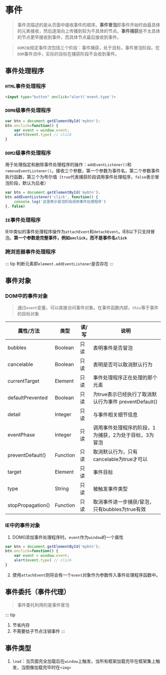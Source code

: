# 事件
> 事件流描述的是从页面中接收事件的顺序。**事件冒泡**即事件开始时由最具体的元素接收，然后逐渐向上传播到较为不具体的节点。**事件捕获**是不太具体的节点更早接收到事件，而具体节点最后接收到事件。

> `DOM2级`规定事件流包括三个阶段：事件捕获，处于目标，事件冒泡阶段。在`DOM`事件流中，实际的目标在捕获阶段不会收到事件。

## 事件处理程序
### `HTML`事件处理程序
```html
<input type="button" onclick="alert('event.type')>
```
### `DOM0`级事件处理程序

```js
var btn = document.getElementById('mybtn');
btn.onclick=function() {
    var event = window.event;
    alert(event.type) // click
}
```

### `DOM2`级事件处理程序
用于处理指定和删除事件处理程序的操作：`addEventListener()`和`removeEventListener()`。接收三个参数，第一个参数为事件名，第二个参数事件执行函数，第三个为布尔值（`true`代表捕获阶段调用事件处理程序，`false`表示冒泡阶段，默认为后者）

```js
var btn = document.getElementById('mybtn');
btn.addEventListener('click', function() {
    console.log('这里表示冒泡阶段调用事件处理程序')
}, false)
```

### `IE`事件处理程序
IE中类似的事件处理程序操作为`attachEvent`和`detachEvent`。IE8以下只支持冒泡。**第一个参数是完整事件，例如`onclick`，而不是事件名`click`**

### 跨浏览器事件处理程序
::: tip
判断元素即`element.addEventListener`是否存在
:::

## 事件对象
### DOM中的事件对象
> 通过`event`变量，可以直接访问事件对象。在事件函数内部，`this`等于事件的目标对象

| 属性/方法 | 类型 | 读/写 | 说明 |
| -------- |------|------|------|
| bubbles | Boolean | 只读 | 表明事件是否冒泡 |
| cancelable | Boolean | 只读 | 表明是否可以取消默认行为 |
| currentTarget | Element | 只读 | 事件处理程序正在处理的那个元素 |
| defaultPrevented | Boolean | 只读 | 为true表示已经执行了取消默认行为事件 preventDefault() |
| detail | Integer | 只读 | 与事件相关细节信息 |
| eventPhase | Integer | 只读 | 调用事件处理程序的阶段，1为捕获，2为处于目标，3为冒泡|
| preventDefault() | Function | 只读 | 取消默认行为，只有cancelable为true才可以|
| target | Element | 只读 | 事件目标 |
| type | String | 只读 | 被触发事件类型 |
| stopPropagation() | Function | 只读 | 取消事件进一步捕获/冒泡，只有bubbles为true有效 |

### IE中的事件对象
1. DOM0添加事件处理程序时。`event`作为`window`的一个属性
```js
var btn = document.getElementById('mybtn');
btn.onclick=function() {
    var event = window.event;
    alert(event.type) // click
}
```
2. 使用`attachEvent`则将会有一个`event`对象作为参数传入事件处理程序函数中。

## 事件委托（事件代理）
> 事件委托利用的是事件冒泡

::: tip
1. 节省内存
2. 不需要给子节点注销事件
:::

## 事件类型
1. `load`：当页面完全加载后在`window`上触发，当所有框架加载完毕在框架集上触发，当图像加载完毕时在`<img>`